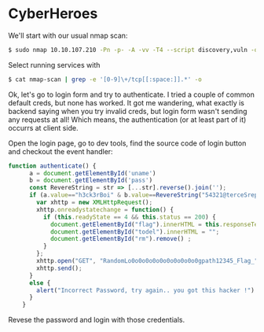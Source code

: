 
# CyberHeroes

We'll start with our usual nmap scan:

```bash
$ sudo nmap 10.10.107.210 -Pn -p- -A -vv -T4 --script discovery,vuln -oN nmap-scan --min-parallelism 55
```

Select running services with

```bash
$ cat nmap-scan | grep -e '[0-9]\+/tcp[[:space:]].*' -o
```

Ok, let's go to login form and try to authenticate. I tried a couple of common
default creds, but none has worked. It got me wandering, what exactly is backend
saying when you try invalid creds, but login form wasn't sending any requests at all!
Which means, the authentication (or at least part of it) occurrs at client side.

Open the login page, go to dev tools, find the source code of login button and checkout
the event handler:

```javascript
function authenticate() {
      a = document.getElementById('uname')
      b = document.getElementById('pass')
      const RevereString = str => [...str].reverse().join('');
      if (a.value=="h3ck3rBoi" & b.value==RevereString("54321@terceSrepuS")) { 
        var xhttp = new XMLHttpRequest();
        xhttp.onreadystatechange = function() {
          if (this.readyState == 4 && this.status == 200) {
            document.getElementById("flag").innerHTML = this.responseText ;
            document.getElementById("todel").innerHTML = "";
            document.getElementById("rm").remove() ;
          }
        };
        xhttp.open("GET", "RandomLo0o0o0o0o0o0o0o0o0o0gpath12345_Flag_"+a.value+"_"+b.value+".txt", true);
        xhttp.send();
      }
      else {
        alert("Incorrect Password, try again.. you got this hacker !")
      }
    }
```

Revese the password and login with those credentials.
